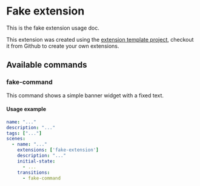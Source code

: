 # Fake extension

This is the fake extension usage doc. 

This extension was created using the [extension template project](https://github.com/it-toolkit/visualizeit_extension_template),
checkout it from Github to create your own extensions.

## Available commands

### fake-command

This command shows a simple banner widget with a fixed text.

#### Usage example

```yaml
name: "..."
description: "..."
tags: ["..."]
scenes:
  - name: "..."
    extensions: ['fake-extension']
    description: "..."
    initial-state:
      - ...
    transitions:
      - fake-command
```
